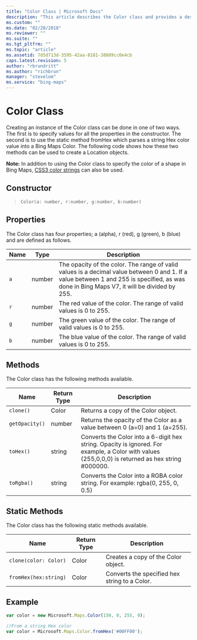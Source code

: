 ```yaml
---
title: "Color Class | Microsoft Docs"
description: "This article describes the Color class and provides a description for its constructor, properties and methods including examples."
ms.custom: ""
ms.date: "02/28/2018"
ms.reviewer: ""
ms.suite: ""
ms.tgt_pltfrm: ""
ms.topic: "article"
ms.assetid: 7d5d713d-3595-42aa-8181-38889cc0e4cb
caps.latest.revision: 5
author: "rbrundritt"
ms.author: "richbrun"
manager: "stevelom"
ms.service: "bing-maps"
---
```

# Color Class

Creating an instance of the Color class can be done in one of two ways. The first is to specify values for all the properties in the constructor. The second is to use the static method fromHex which parses a string Hex color value into a Bing Maps Color. The following code shows how these two methods can be used to create a Location objects.

**Note:** In addition to using the Color class to specify the color of a shape in Bing Maps, [CSS3 color strings](../map-control-concepts/colors.md) can also be used. 
 
## Constructor

>  `Color(a: number, r:number, g:number, b:number)`


## Properties

The Color class has four properties; a (alpha), r (red), g (green), b (blue) and are defined as follows. 

Name         | Type             | Description
------------ | ---------------- | ----------------------
`a`           | number           | The opacity of the color. The range of valid values is a decimal value between 0 and 1. If a value between 1 and 255 is specified, as was done in Bing Maps V7, it will be divided by 255.
`r`           | number           | The red value of the color. The range of valid values is 0 to 255.
`g`           | number           | The green value of the color. The range of valid values is 0 to 255.
`b`           | number           | The blue value of the color. The range of valid values is 0 to 255.

## Methods

The Color class has the following methods available.

Name             | Return Type	| Description
---------------- | -------------- | ---------------------
`clone()`        | Color          | Returns a copy of the Color object.
`getOpacity()`   | number         | Returns the opacity of the Color as a value between 0 (a=0) and 1 (a=255).
`toHex()`        | string         | Converts the Color into a 6-digit hex string. Opacity is ignored. For example, a Color with values (255,0,0,0) is returned as hex string #000000.
`toRgba()`       | string         | Converts the Color into a RGBA color string. For example: rgba(0, 255, 0, 0.5) 

## Static Methods

The Color class has the following static methods available.

Name                       | Return Type    | Description
-------------------------- | -------------- | ------------------------------------
`clone(color: Color)`      | Color          | Creates a copy of the Color object.
`fromHex(hex:string)`      | Color          | Converts the specified hex string to a Color.

## Example

```javascript
var color = new Microsoft.Maps.Color(150, 0, 255, 0);
```

```javascript
//From a string Hex color
var color = Microsoft.Maps.Color.fromHex('#00FF00');
```